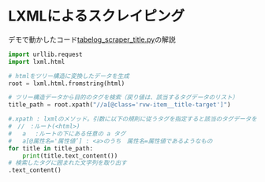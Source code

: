 # LXMLによるスクレイピング
デモで動かしたコード[tabelog_scraper_title.py](/tabelog_scraper_title.py)の解説
```  python
import urllib.request
import lxml.html

# htmlをツリー構造に変換したデータを生成
root = lxml.html.fromstring(html)

# ツリー構造データから目的のタグを検索（戻り値は、該当するタグデータのリスト）
title_path = root.xpath("//a[@class='rvw-item__title-target']")

#.xpath : lxmlのメソッド。引数に以下の規則に従うタグを指定すると該当のタグデータをリストとして戻す（オブジェクト型と呼ばれるデータに隠蔽される）
#　//　:ルート(<html>)
#   a　 :ルートの下にある任意の a タグ
#   a[@属性名='属性値’] : <a>のうち　属性名=属性値であるようなもの
for title in title_path:
    print(title.text_content())
# 検索したタグに囲まれた文字列を取り出す
.text_content()

```